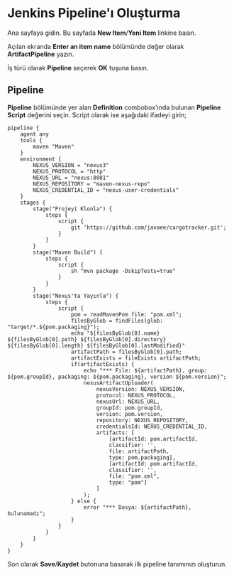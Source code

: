 # Jenkins Pipeline'ı Oluşturma

Ana sayfaya gidin. Bu sayfada **New Item**/**Yeni Item** linkine basın.

Açılan ekranda **Enter an item name** bölümünde değer olarak **ArtifactPipeline** yazın.

İş türü olarak **Pipeline** seçerek **OK** tuşuna basın.

## Pipeline

**Pipeline** bölümünde yer alan **Definition** combobox'ında bulunan **Pipeline Script** değerini seçin. Script olarak ise aşağıdaki ifadeyi girin;

```
pipeline {
    agent any
    tools {
        maven "Maven"
    }
    environment {
        NEXUS_VERSION = "nexus3"
        NEXUS_PROTOCOL = "http"
        NEXUS_URL = "nexus:8081"
        NEXUS_REPOSITORY = "maven-nexus-repo"
        NEXUS_CREDENTIAL_ID = "nexus-user-credentials"
    }
    stages {
        stage("Projeyi Klonla") {
            steps {
                script {
                    git 'https://github.com/javaee/cargotracker.git';
                }
            }
        }
        stage("Maven Build") {
            steps {
                script {
                    sh "mvn package -DskipTests=true"
                }
            }
        }
        stage("Nexus'ta Yayınla") {
            steps {
                script {
                    pom = readMavenPom file: "pom.xml";
                    filesByGlob = findFiles(glob: "target/*.${pom.packaging}");
                    echo "${filesByGlob[0].name} ${filesByGlob[0].path} ${filesByGlob[0].directory} ${filesByGlob[0].length} ${filesByGlob[0].lastModified}"
                    artifactPath = filesByGlob[0].path;
                    artifactExists = fileExists artifactPath;
                    if(artifactExists) {
                        echo "*** File: ${artifactPath}, group: ${pom.groupId}, packaging: ${pom.packaging}, version ${pom.version}";
                        nexusArtifactUploader(
                            nexusVersion: NEXUS_VERSION,
                            protocol: NEXUS_PROTOCOL,
                            nexusUrl: NEXUS_URL,
                            groupId: pom.groupId,
                            version: pom.version,
                            repository: NEXUS_REPOSITORY,
                            credentialsId: NEXUS_CREDENTIAL_ID,
                            artifacts: [
                                [artifactId: pom.artifactId,
                                classifier: '',
                                file: artifactPath,
                                type: pom.packaging],
                                [artifactId: pom.artifactId,
                                classifier: '',
                                file: "pom.xml",
                                type: "pom"]
                            ]
                        );
                    } else {
                        error "*** Dosya: ${artifactPath}, bulunamadı";
                    }
                }
            }
        }
    }
}
```

Son olarak **Save**/**Kaydet** butonuna basarak ilk pipeline tanımınızı oluşturun.
